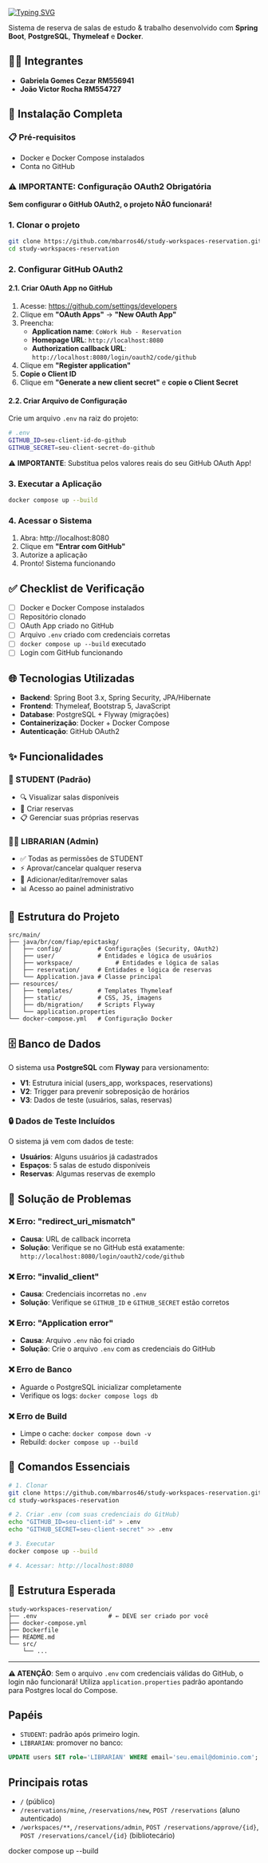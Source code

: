 [![Typing SVG](https://readme-typing-svg.herokuapp.com/?color=084298&size=35&center=true&vCenter=true&width=1000&lines=+CoWork+Hub+)](https://git.io/typing-svg)

Sistema de reserva de salas de estudo & trabalho desenvolvido com **Spring Boot**, **PostgreSQL**, **Thymeleaf** e **Docker**.

## 🧑‍💻 **Integrantes**
- **Gabriela Gomes Cezar RM556941**
- **João Victor Rocha RM554727**

## 🚀 **Instalação Completa**

### **📋 Pré-requisitos**
- Docker e Docker Compose instalados
- Conta no GitHub

### **⚠️ IMPORTANTE: Configuração OAuth2 Obrigatória**

**Sem configurar o GitHub OAuth2, o projeto NÃO funcionará!**

### **1. Clonar o projeto**
```bash
git clone https://github.com/mbarros46/study-workspaces-reservation.git
cd study-workspaces-reservation
```

### **2. Configurar GitHub OAuth2**

#### **2.1. Criar OAuth App no GitHub**
1. Acesse: https://github.com/settings/developers
2. Clique em **"OAuth Apps"** → **"New OAuth App"**
3. Preencha:
   - **Application name**: `CoWork Hub - Reservation`
   - **Homepage URL**: `http://localhost:8080`
   - **Authorization callback URL**: `http://localhost:8080/login/oauth2/code/github`
4. Clique em **"Register application"**
5. **Copie o Client ID**
6. Clique em **"Generate a new client secret"** e **copie o Client Secret**

#### **2.2. Criar Arquivo de Configuração**
Crie um arquivo `.env` na raiz do projeto:

```bash
# .env
GITHUB_ID=seu-client-id-do-github
GITHUB_SECRET=seu-client-secret-do-github
```

⚠️ **IMPORTANTE**: Substitua pelos valores reais do seu GitHub OAuth App!

### **3. Executar a Aplicação**
```bash
docker compose up --build
```

### **4. Acessar o Sistema**
1. Abra: http://localhost:8080
2. Clique em **"Entrar com GitHub"**
3. Autorize a aplicação
4. Pronto! Sistema funcionando

## ✅ **Checklist de Verificação**

- [ ] Docker e Docker Compose instalados
- [ ] Repositório clonado
- [ ] OAuth App criado no GitHub
- [ ] Arquivo `.env` criado com credenciais corretas
- [ ] `docker compose up --build` executado
- [ ] Login com GitHub funcionando

## 🌐 **Tecnologias Utilizadas**

- **Backend**: Spring Boot 3.x, Spring Security, JPA/Hibernate
- **Frontend**: Thymeleaf, Bootstrap 5, JavaScript
- **Database**: PostgreSQL + Flyway (migrações)
- **Containerização**: Docker + Docker Compose
- **Autenticação**: GitHub OAuth2

## ✨ **Funcionalidades**

### **👤 STUDENT** (Padrão)
- 🔍 Visualizar salas disponíveis
- 📅 Criar reservas
- 📋 Gerenciar suas próprias reservas

### **👨‍💼 LIBRARIAN** (Admin)
- ✅ Todas as permissões de STUDENT
- ⚡ Aprovar/cancelar qualquer reserva
- 🏢 Adicionar/editar/remover salas
- 📊 Acesso ao painel administrativo

## 📁 **Estrutura do Projeto**

```
src/main/
├── java/br/com/fiap/epictaskg/
│   ├── config/          # Configurações (Security, OAuth2)
│   ├── user/            # Entidades e lógica de usuários
│   ├── workspace/            # Entidades e lógica de salas
│   ├── reservation/     # Entidades e lógica de reservas
│   └── Application.java # Classe principal
├── resources/
│   ├── templates/       # Templates Thymeleaf
│   ├── static/          # CSS, JS, imagens
│   ├── db/migration/    # Scripts Flyway
│   └── application.properties
└── docker-compose.yml   # Configuração Docker
```

## 🗄️ **Banco de Dados**

O sistema usa **PostgreSQL** com **Flyway** para versionamento:

- **V1**: Estrutura inicial (users_app, workspaces, reservations)
- **V2**: Trigger para prevenir sobreposição de horários
- **V3**: Dados de teste (usuários, salas, reservas)

### **🔒 Dados de Teste Incluídos**

O sistema já vem com dados de teste:
- **Usuários**: Alguns usuários já cadastrados
- **Espaços**: 5 salas de estudo disponíveis
- **Reservas**: Algumas reservas de exemplo

## 🐛 **Solução de Problemas**

### ❌ **Erro: "redirect_uri_mismatch"**
- **Causa**: URL de callback incorreta
- **Solução**: Verifique se no GitHub está exatamente: `http://localhost:8080/login/oauth2/code/github`

### ❌ **Erro: "invalid_client"**
- **Causa**: Credenciais incorretas no `.env`
- **Solução**: Verifique se `GITHUB_ID` e `GITHUB_SECRET` estão corretos

### ❌ **Erro: "Application error"**
- **Causa**: Arquivo `.env` não foi criado
- **Solução**: Crie o arquivo `.env` com as credenciais do GitHub

### ❌ **Erro de Banco**
- Aguarde o PostgreSQL inicializar completamente
- Verifique os logs: `docker compose logs db`

### ❌ **Erro de Build**
- Limpe o cache: `docker compose down -v`
- Rebuild: `docker compose up --build`

## 🎯 **Comandos Essenciais**

```bash
# 1. Clonar
git clone https://github.com/mbarros46/study-workspaces-reservation.git
cd study-workspaces-reservation

# 2. Criar .env (com suas credenciais do GitHub)
echo "GITHUB_ID=seu-client-id" > .env
echo "GITHUB_SECRET=seu-client-secret" >> .env

# 3. Executar
docker compose up --build

# 4. Acessar: http://localhost:8080
```

## 📄 **Estrutura Esperada**

```
study-workspaces-reservation/
├── .env                    # ← DEVE ser criado por você
├── docker-compose.yml
├── Dockerfile
├── README.md
└── src/
    └── ...
```

---

**⚠️ ATENÇÃO**: Sem o arquivo `.env` com credenciais válidas do GitHub, o login não funcionará!
Utiliza `application.properties` padrão apontando para Postgres local do Compose.

## Papéis
- `STUDENT`: padrão após primeiro login.
- `LIBRARIAN`: promover no banco:
```sql
UPDATE users SET role='LIBRARIAN' WHERE email='seu.email@dominio.com';
```

## Principais rotas
- `/` (público)
- `/reservations/mine`, `/reservations/new`, `POST /reservations` (aluno autenticado)
- `/workspaces/**`, `/reservations/admin`, `POST /reservations/approve/{id}`, `POST /reservations/cancel/{id}` (bibliotecário)


docker compose up --build
